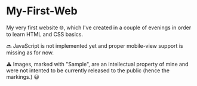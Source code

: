 # My-First-Web

My very first website 🌐,
which I've created in a couple of evenings in order to learn HTML and CSS basics.

🔜 JavaScript is not implemented yet and proper mobile-view support is missing as for now. 

⚠️ Images, marked with "Sample", are an intellectual property of mine and were not intented to be currently released to the public (hence the markings.) 😃
